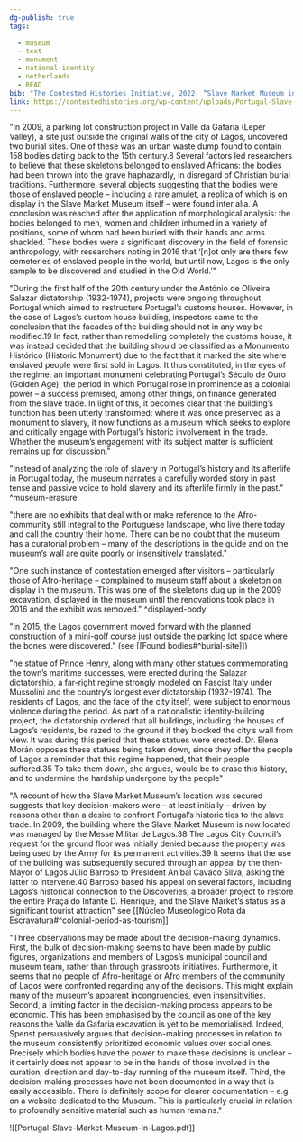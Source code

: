 ```yaml
---
dg-publish: true
tags:
  
  - museum
  - text
  - monument
  - national-identity
  - netherlands
  - READ
bib: "The Contested Histories Initiative, 2022, “Slave Market Museum in Portugal” Contested Histories Case Study #130, June 2022, retrieved from https://contestedhistories.org/wp-content/uploads/Portugal-Slave-Market-Museum-in-Lagos.pdf"
link: https://contestedhistories.org/wp-content/uploads/Portugal-Slave-Market-Museum-in-Lagos.pdf
---
```

"In 2009, a parking lot construction project in Valle da Gafaria (Leper Valley), a site just outside the original walls of the city of Lagos, uncovered two burial sites. One of these was an urban waste dump found to contain 158 bodies dating back to the 15th century.8 Several factors led researchers to believe that these skeletons belonged to enslaved Africans: the bodies had been thrown into the grave haphazardly, in disregard of Christian burial traditions. Furthermore, several objects suggesting that the bodies were those of enslaved people – including a rare amulet, a replica of which is on display in the Slave Market Museum itself – were found inter alia. A conclusion was reached after the application of morphological analysis: the bodies belonged to men, women and children inhumed in a variety of positions, some of whom had been buried with their hands and arms shackled. These bodies were a significant discovery in the field of forensic anthropology, with researchers noting in 2016 that ‘[n]ot only are there few cemeteries of enslaved people in the world, but until now, Lagos is the only sample to be discovered and studied in the Old World.’"

"During the first half of the 20th century under the António de Oliveira Salazar dictatorship (1932-1974), projects were ongoing throughout Portugal which aimed to restructure Portugal’s customs houses. However, in the case of Lagos’s custom house building, inspectors came to the conclusion that the facades of the building should not in any way be modified.19 In fact, rather than remodeling completely the customs house, it was instead decided that the building should be classified as a Monumento Histórico (Historic Monument) due to the fact that it marked the site where enslaved people were first sold in Lagos. It thus constituted, in the eyes of the regime, an important monument celebrating Portugal’s Século de Ouro (Golden Age), the period in which Portugal rose in prominence as a colonial power – a success premised, among other things, on finance generated from the slave trade. In light of this, it becomes clear that the building’s function has been utterly transformed: where it was once preserved as a monument to slavery, it now functions as a museum which seeks to explore and critically engage with Portugal’s historic involvement in the trade. Whether the museum’s engagement with its subject matter is sufficient remains up for discussion."

"Instead of analyzing the role of slavery in Portugal’s history and its afterlife in Portugal today, the museum narrates a carefully worded story in past tense and passive voice to hold slavery and its afterlife firmly in the past." ^museum-erasure

"there are no exhibits that deal with or make reference to the Afro-community still integral to the Portuguese landscape, who live there today and call the country their home. There can be no doubt that the museum has a curatorial problem – many of the descriptions in the guide and on the museum’s wall are quite poorly or insensitively translated."

"One such instance of contestation emerged after visitors – particularly those of Afro-heritage – complained to museum staff about a skeleton on display in the museum. This was one of the skeletons dug up in the 2009 excavation, displayed in the museum until the renovations took place in 2016 and the exhibit was removed." ^displayed-body

"In 2015, the Lagos government moved forward with the planned construction of a mini-golf course just outside the parking lot space where the bones were discovered." (see [[Found bodies#^burial-site]])

"he statue of Prince Henry, along with many other statues commemorating the town’s maritime successes, were erected during the Salazar dictatorship, a far-right regime strongly modeled on Fascist Italy under Mussolini and the country’s longest ever dictatorship (1932-1974). The residents of Lagos, and the face of the city itself, were subject to enormous violence during the period. As part of a nationalistic identity-building project, the dictatorship ordered that all buildings, including the houses of Lagos’s residents, be razed to the ground if they blocked the city’s wall from view. It was during this period that these statues were erected. Dr. Elena Morán opposes these statues being taken down, since they offer the people of Lagos a reminder that this regime happened, that their people suffered.35 To take them down, she argues, would be to erase this history, and to undermine the hardship undergone by the people"

"A recount of how the Slave Market Museum’s location was secured suggests that key decision-makers were – at least initially – driven by reasons other than a desire to confront Portugal’s historic ties to the slave trade. In 2009, the building where the Slave Market Museum is now located was managed by the Messe Militar de Lagos.38 The Lagos City Council’s request for the ground floor was initially denied because the property was being used by the Army for its permanent activities.39 It seems that the use of the building was subsequently secured through an appeal by the then-Mayor of Lagos Júlio Barroso to President Aníbal Cavaco Silva, asking the latter to intervene.40 Barroso based his appeal on several factors, including Lagos’s historical connection to the Discoveries, a broader project to restore the entire Praça do Infante D. Henrique, and the Slave Market’s status as a significant tourist attraction" see [[Núcleo Museológico Rota da Escravatura#^colonial-period-as-tourism]]


"Three observations may be made about the decision-making dynamics. First, the bulk of decision-making seems to have been made by public figures, organizations and members of Lagos’s municipal council and museum team, rather than through grassroots initiatives. Furthermore, it seems that no people of Afro-heritage or Afro members of the community of Lagos were confronted regarding any of the decisions. This might explain many of the museum’s apparent incongruencies, even insensitivities. Second, a limiting factor in the decision-making process appears to be economic. This has been emphasised by the council as one of the key reasons the Valle da Gafaria excavation is yet to be memorialised. Indeed, Spenst persuasively argues that decision-making processes in relation to the museum consistently prioritized economic values over social ones. Precisely which bodies have the power to make these decisions is unclear – it certainly does not appear to be in the hands of those involved in the curation, direction and day-to-day running of the museum itself. Third, the decision-making processes have not been documented in a way that is easily accessible. There is definitely scope for clearer documentation – e.g. on a website dedicated to the Museum. This is particularly crucial in relation to profoundly sensitive material such as human remains."


![[Portugal-Slave-Market-Museum-in-Lagos.pdf]]